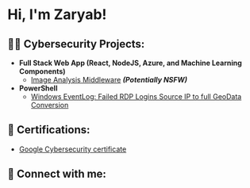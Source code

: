 <h1>Hi, I'm Zaryab!</h1>

<h2>👨‍💻 Cybersecurity Projects:</h2>

- <b>Full Stack Web App (React, NodeJS, Azure, and Machine Learning Components)</b>
  - [Image Analysis Middleware](https://github.com/joshmadakor1/4chan-Image-Analysis-Middleware-C964) <b><i>(Potentially NSFW)</b></i>
- <b>PowerShell</b>
  - [Windows EventLog: Failed RDP Logins Source IP to full GeoData Conversion](https://github.com/joshmadakor1/Sentinel-Lab)

<h2>📄 Certifications:</h2>

- [Google Cybersecurity certificate](https://www.credly.com/badges/f8b60f13-6bf9-4537-aa92-00293570b535/linked_in_profile)

<h2> 🤳 Connect with me:</h2>

[linkedin]: www.linkedin.com/in/zaryabmuhammad
